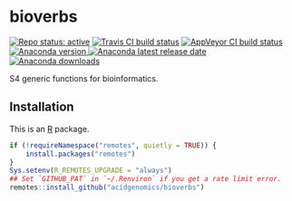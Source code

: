 # bioverbs

[![Repo status: active](https://www.repostatus.org/badges/latest/active.svg)](https://www.repostatus.org/#active)
[![Travis CI build status](https://travis-ci.com/acidgenomics/bioverbs.svg?branch=master)](https://travis-ci.com/acidgenomics/bioverbs)
[![AppVeyor CI build status](https://ci.appveyor.com/api/projects/status/0m28wwtjnbib03jc/branch/master?svg=true)](https://ci.appveyor.com/project/mjsteinbaugh/bioverbs/branch/master)
[![Anaconda version](https://anaconda.org/bioconda/r-bioverbs/badges/version.svg) ![Anaconda latest release date](https://anaconda.org/bioconda/r-bioverbs/badges/latest_release_date.svg) ![Anaconda downloads](https://anaconda.org/bioconda/r-bioverbs/badges/downloads.svg)](https://anaconda.org/bioconda/r-bioverbs)

S4 generic functions for bioinformatics.

## Installation

This is an [R][] package.

```r
if (!requireNamespace("remotes", quietly = TRUE)) {
    install.packages("remotes")
}
Sys.setenv(R_REMOTES_UPGRADE = "always")
## Set `GITHUB_PAT` in `~/.Renviron` if you get a rate limit error.
remotes::install_github("acidgenomics/bioverbs")
```

[bioconda]: https://bioconda.github.io/
[conda]: https://conda.io/
[r]: https://www.r-project.org/
